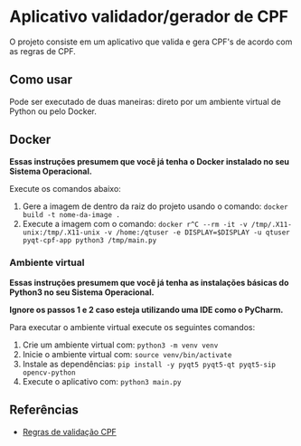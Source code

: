 # Aplicativo validador/gerador de CPF

O projeto consiste em um aplicativo que valida e gera CPF's de acordo com as regras de CPF.

## Como usar

Pode ser executado de duas maneiras: direto por um ambiente virtual de Python ou pelo Docker.

## Docker

**Essas instruções presumem que você já tenha o Docker instalado no seu Sistema Operacional.**

Execute os comandos abaixo:

1. Gere a imagem de dentro da raiz do projeto usando o comando: `docker build -t nome-da-image .`
2. Execute a imagem com o comando: `docker r^C --rm -it -v /tmp/.X11-unix:/tmp/.X11-unix -v /home:/qtuser -e DISPLAY=$DISPLAY -u qtuser pyqt-cpf-app python3 /tmp/main.py`

### Ambiente virtual

**Essas instruções presumem que você já tenha as instalações básicas do Python3 no seu Sistema Operacional.**

**Ignore os passos 1 e 2 caso esteja utilizando uma IDE como o PyCharm.**

Para executar o ambiente virtual execute os seguintes comandos:

1. Crie um ambiente virtual com: `python3 -m venv venv`
2. Inicie o ambiente virtual com: `source venv/bin/activate`
3. Instale as dependências: `pip install -y pyqt5 pyqt5-qt pyqt5-sip opencv-python`
4. Execute o aplicativo com: `python3 main.py`

## Referências

- [Regras de validação CPF](https://dicasdeprogramacao.com.br/algoritmo-para-validar-cpf/)

